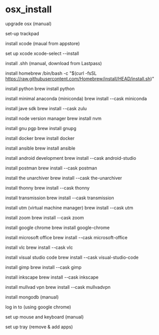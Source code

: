 # osx_install

upgrade osx (manual)

set-up trackpad

install xcode (maual from appstore)

set up xcode
xcode-select --install

install .shh (manual, download from Lastpass)

install homebrew
/bin/bash -c "$(curl -fsSL https://raw.githubusercontent.com/Homebrew/install/HEAD/install.sh)"

install python
brew install python

install minimal anaconda (miniconda)
brew install --cask miniconda

install jave sdk
brew install --cask zulu

install node version manager
brew install nvm

install gnu pgp
brew install gnupg

install docker
brew install docker

install ansible
brew install ansible

install android development
brew install --cask android-studio

install postman
brew install --cask postman

install the unarchiver
brew install --cask the-unarchiver

install thonny
brew install --cask thonny

install transmission
brew install --cask transmission

install utm (virtual machine manager)
brew install --cask utm

install zoom
brew install --cask zoom

install google chrome
brew install google-chrome

install microsoft office
brew install --cask microsoft-office

install vlc
brew install --cask vlc

install visual studio code
brew install --cask visual-studio-code

install gimp
brew install --cask gimp

install inkscape
brew install --cask inkscape

install mullvad vpn
brew install --cask mullvadvpn

install mongodb (manual)

log in to (using google chrome)

set up mouse and keyboard (manual)

set up tray (remove & add apps)
